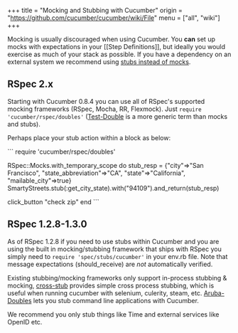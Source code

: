 +++
title = "Mocking and Stubbing with Cucumber"
origin = "https://github.com/cucumber/cucumber/wiki/File"
menu = ["all", "wiki"]
+++

Mocking is usually discouraged when using Cucumber. You **can** set up mocks with expectations in your \[\[Step Definitions\]\], but ideally you would exercise as much of your stack as possible. If you have a dependency on an external system we recommend using [stubs instead of mocks](http://martinfowler.com/articles/mocksArentStubs.html).

RSpec 2.x
---------

Starting with Cucumber 0.8.4 you can use all of RSpec's supported mocking frameworks (RSpec, Mocha, RR, Flexmock). Just <code>require 'cucumber/rspec/doubles'</code> ([Test-Double](http://www.martinfowler.com/bliki/TestDouble.html) is a more generic term than mocks and stubs).

Perhaps place your stub action within a block as below:

\`\`\`
require 'cucumber/rspec/doubles'

RSpec::Mocks.with\_temporary\_scope do
stub\_resp = {"city"=&gt;"San Francisco", "state\_abbreviation"=&gt;"CA", "state"=&gt;"California", "mailable\_city"=&gt;true}
SmartyStreets.stub(:get\_city\_state).with("94109").and\_return(stub\_resp)

click\_button "check zip"
end
\`\`\`

RSpec 1.2.8-1.3.0
-----------------

As of RSpec 1.2.8 if you need to use stubs within Cucumber and you are using the built in mocking/stubbing framework that ships with RSpec you simply need to <code>require 'spec/stubs/cucumber'</code> in your env.rb file. Note that message expectations (should\_receive) are *not* automatically verified.

Existing stubbing/mocking frameworks only support in-process stubbing & mocking, [cross-stub](http://github.com/ngty/cross-stub) provides simple cross process stubbing, which is useful when running cucumber with selenium, culerity, steam, etc.
[Aruba-Doubles](http://github.com/bjoernalbers/aruba-doubles) lets you stub command line applications with Cucumber.

We recommend you only stub things like Time and external services like OpenID etc.

